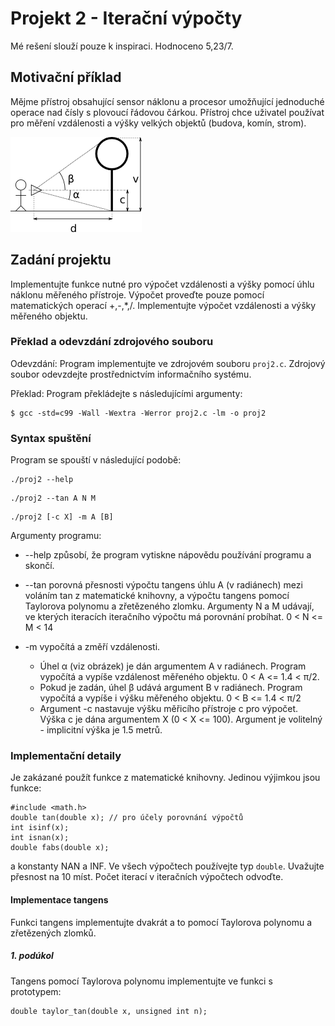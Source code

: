 # Projekt 2 - Iterační výpočty
Mé rešení slouží pouze k inspiraci. Hodnoceno 5,23/7.

## Motivační příklad
Mějme přístroj obsahující sensor náklonu a procesor umožňující jednoduché operace nad čísly s plovoucí řádovou čárkou. Přístroj chce uživatel používat pro měření vzdálenosti a výšky velkých objektů (budova, komín, strom).

![Diagram](img/Diagram.png?raw=true "Diagram")

## Zadání projektu
Implementujte funkce nutné pro výpočet vzdálenosti a výšky pomocí úhlu náklonu měřeného přístroje. Výpočet proveďte pouze pomocí matematických operací +,-,*,/. Implementujte výpočet vzdálenosti a výšky měřeného objektu.

### Překlad a odevzdání zdrojového souboru
Odevzdání: Program implementujte ve zdrojovém souboru `proj2.c`. Zdrojový soubor odevzdejte prostřednictvím informačního systému.

Překlad: Program překládejte s následujícími argumenty:
```
$ gcc -std=c99 -Wall -Wextra -Werror proj2.c -lm -o proj2
```

### Syntax spuštění
Program se spouští v následující podobě:

```
./proj2 --help
```
```
./proj2 --tan A N M
```
```
./proj2 [-c X] -m A [B]
```

Argumenty programu:

- --help způsobí, že program vytiskne nápovědu používání programu a skončí.

- --tan porovná přesnosti výpočtu tangens úhlu A (v radiánech) mezi voláním tan z matematické knihovny, a výpočtu tangens pomocí Taylorova polynomu a zřetězeného zlomku. Argumenty N a M udávají, ve kterých iteracích iteračního výpočtu má porovnání probíhat. 0 < N <= M < 14

- -m vypočítá a změří vzdálenosti.

  - Úhel α (viz obrázek) je dán argumentem A v radiánech. Program vypočítá a vypíše vzdálenost měřeného objektu. 0 < A <= 1.4 < π/2.
  - Pokud je zadán, úhel β udává argument B v radiánech. Program vypočítá a vypíše i výšku měřeného objektu. 0 < B <= 1.4 < π/2
  - Argument -c nastavuje výšku měřicího přístroje c pro výpočet. Výška c je dána argumentem X (0 < X <= 100). Argument je volitelný - implicitní výška je 1.5 metrů.
  
### Implementační detaily
Je zakázané použít funkce z matematické knihovny. Jedinou výjimkou jsou funkce:

```
#include <math.h>
double tan(double x); // pro účely porovnání výpočtů
int isinf(x);
int isnan(x);
double fabs(double x);
```
a konstanty NAN a INF. Ve všech výpočtech používejte typ `double`. Uvažujte přesnost na 10 míst. Počet iterací v iteračních výpočtech odvoďte.

#### Implementace tangens
Funkci tangens implementujte dvakrát a to pomocí Taylorova polynomu a zřetězených zlomků.

##### 1. podúkol
Tangens pomocí Taylorova polynomu implementujte ve funkci s prototypem:

```
double taylor_tan(double x, unsigned int n);
```
